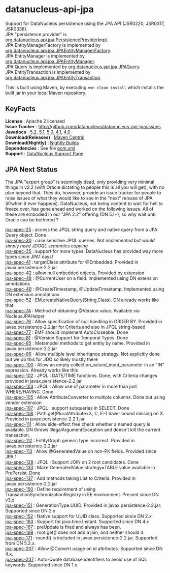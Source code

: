 # datanucleus-api-jpa

Support for DataNucleus persistence using the JPA API (JSR0220, JSR0317, JSR0338).  
JPA "persistence provider" is [org.datanucleus.api.jpa.PersistenceProviderImpl](https://github.com/datanucleus/datanucleus-api-jpa/blob/master/src/main/java/org/datanucleus/api/jpa/PersistenceProviderImpl.java).  
JPA EntityManagerFactory is implemented by [org.datanucleus.api.jpa.JPAEntityManagerFactory](https://github.com/datanucleus/datanucleus-api-jpa/blob/master/src/main/java/org/datanucleus/api/jpa/JPAEntityManagerFactory.java).  
JPA EntityManager is implemented by [org.datanucleus.api.jpa.JPAEntityManager](https://github.com/datanucleus/datanucleus-api-jpa/blob/master/src/main/java/org/datanucleus/api/jpa/JPAEntityManager.java).  
JPA Query is implemented by [org.datanucleus.api.jpa.JPAQuery](https://github.com/datanucleus/datanucleus-api-jpa/blob/master/src/main/java/org/datanucleus/api/jpa/JPAQuery.java).  
JPA EntityTransaction is implemented by [org.datanucleus.api.jpa.JPAEntityTransaction](https://github.com/datanucleus/datanucleus-api-jpa/blob/master/src/main/java/org/datanucleus/api/jpa/JPAEntityTransaction.java).  

This is built using Maven, by executing `mvn clean install` which installs the built jar in your local Maven repository.


## KeyFacts

__License__ : Apache 2 licensed  
__Issue Tracker__ : http://github.com/datanucleus/datanucleus-api-jpa/issues  
__Javadocs__ : [5.2](http://www.datanucleus.org/javadocs/api.jpa/5.2/), [5.1](http://www.datanucleus.org/javadocs/api.jpa/5.1/), [5.0](http://www.datanucleus.org/javadocs/api.jpa/5.0/), [4.1](http://www.datanucleus.org/javadocs/api.jpa/4.1/), [4.0](http://www.datanucleus.org/javadocs/api.jpa/4.0/)  
__Download(Releases)__ : [Maven Central](https://repo1.maven.org/maven2/org/datanucleus/datanucleus-api-jpa)  
__Download(Nightly)__ : [Nightly Builds](http://www.datanucleus.org/downloads/maven2-nightly/org/datanucleus/datanucleus-api-jpa)  
__Dependencies__ : See file [pom.xml](pom.xml)  
__Support__ : [DataNucleus Support Page](http://www.datanucleus.org/support.html)  



## JPA Next Status

The JPA "expert group" is seemingly dead, only providing very minimal things in v2.2 (with Oracle dictating to people this is all you will get), with no plan beyond that.
They do, however, provide an issue tracker for people to raise issues of what they would like to see in the "next" release of JPA (if/when it ever happens). 
DataNucleus, not being content to wait for hell to freeze over, has gone ahead and worked on the following issues. 
All of these are embodied in our "JPA 2.2" offering (DN 5.1+), so why wait until Oracle can be bothered ?

[jpa-spec-25](https://github.com/eclipse-ee4j/jpa-api/issues/25) : access the JPQL string query and native query from a JPA Query object. Done  
[jpa-spec-30](https://github.com/eclipse-ee4j/jpa-api/issues/30) : case sensitive JPQL queries. _Not implemented but would simply need JDOQL semantics copying_  
[jpa-spec-35](https://github.com/eclipse-ee4j/jpa-api/issues/35) : support for more types. DataNucleus has provided way more types since JPA1 days!  
[jpa-spec-41](https://github.com/eclipse-ee4j/jpa-api/issues/41) : targetClass attribute for @Embedded. Provided in javax.persistence-2.2.jar  
[jpa-spec-42](https://github.com/eclipse-ee4j/jpa-api/issues/42) : allow null embedded objects. Provided by extension  
[jpa-spec-48](https://github.com/eclipse-ee4j/jpa-api/issues/48) : @CurrentUser on a field. Implemented using DN extension annotations  
[jpa-spec-49](https://github.com/eclipse-ee4j/jpa-api/issues/49) : @CreateTimestamp, @UpdateTimestamp. Implemented using DN extension annotations  
[jpa-spec-52](https://github.com/eclipse-ee4j/jpa-api/issues/52) : EM.createNativeQuery(String,Class). DN already works like that  
[jpa-spec-74](https://github.com/eclipse-ee4j/jpa-api/issues/74) : Method of obtaining @Version value. Available via NucleusJPAHelper  
[jpa-spec-76](https://github.com/eclipse-ee4j/jpa-api/issues/76) : Allow specification of null handling in ORDER BY. Provided in javax.persistence-2.2.jar for Criteria and also in JPQL string-based  
[jpa-spec-77](https://github.com/eclipse-ee4j/jpa-api/issues/77) : EMF should implement AutoCloseable. Done  
[jpa-spec-81](https://github.com/eclipse-ee4j/jpa-api/issues/81) : @Version Support for Temporal Types. Done  
[jpa-spec-85](https://github.com/eclipse-ee4j/jpa-api/issues/85) : Metamodel methods to get entity by name. Provided in javax.persistence-2.2.jar  
[jpa-spec-86](https://github.com/eclipse-ee4j/jpa-api/issues/86) : Allow multiple level inheritance strategy. Not explicitly done but we do this for JDO so likely mostly there  
[jpa-spec-100](https://github.com/eclipse-ee4j/jpa-api/issues/100) : Allow an empty collection_valued_input_parameter in an "IN" expression. Already works like this  
[jpa-spec-102](https://github.com/eclipse-ee4j/jpa-api/issues/102) : JPQL : DATE/TIME functions. Done, with Criteria changes provided in javax.persistence-2.2.jar  
[jpa-spec-103](https://github.com/eclipse-ee4j/jpa-api/issues/103) : JPQL : Allow use of parameter in more than just WHERE/HAVING. Done  
[jpa-spec-105](https://github.com/eclipse-ee4j/jpa-api/issues/105) : Allow AttributeConverter to multiple columns. Done but using vendor extension  
[jpa-spec-107](https://github.com/eclipse-ee4j/jpa-api/issues/107) : JPQL : support subqueries in SELECT. Done  
[jpa-spec-108](https://github.com/eclipse-ee4j/jpa-api/issues/108) : Path.get(PluralAttribute<X, C, E>) lower bound missing on X. Provided in javax.persistence-2.2.1.jar  
[jpa-spec-111](https://github.com/eclipse-ee4j/jpa-api/issues/111) : Allow side-effect free check whether a named query is available. DN throws IllegalArgumentException and doesn't kill the current transaction.  
[jpa-spec-112](https://github.com/eclipse-ee4j/jpa-api/issues/112) : EntityGraph generic type incorrect. Provided in javax.persistence-2.2.jar  
[jpa-spec-113](https://github.com/eclipse-ee4j/jpa-api/issues/113) : Allow @GeneratedValue on non-PK fields. Provided since JPA 1  
[jpa-spec-128](https://github.com/eclipse-ee4j/jpa-api/issues/128) : JPQL : Support JOIN on 2 root candidates. Done  
[jpa-spec-133](https://github.com/eclipse-ee4j/jpa-api/issues/133) : Make GeneratedValue strategy=TABLE value available in PrePersist. Done  
[jpa-spec-137](https://github.com/eclipse-ee4j/jpa-api/issues/137) : Add methods taking List to Criteria. Provided in javax.persistence-2.2.jar  
[jpa-spec-150](https://github.com/eclipse-ee4j/jpa-api/issues/150) : Define requirement of using TransactionSynchronizationRegistry in EE environment. Present since DN v3.x  
[jpa-spec-151](https://github.com/eclipse-ee4j/jpa-api/issues/151) : GenerationType.UUID. Provided in javax.persistence-2.2.jar. Supported since DN 2.x  
[jpa-spec-152](https://github.com/eclipse-ee4j/jpa-api/issues/152) : Native support for UUID class. Supported since DN 2.x  
[jpa-spec-163](https://github.com/eclipse-ee4j/jpa-api/issues/163) : Support for java.time.Instant. Supported since DN 4.x  
[jpa-spec-167](https://github.com/eclipse-ee4j/jpa-api/issues/167) : preUpdate is fired and always has been.  
[jpa-spec-169](https://github.com/eclipse-ee4j/jpa-api/issues/169) : root.get() does not add a join, and neither should it.  
[jpa-spec-171](https://github.com/eclipse-ee4j/jpa-api/issues/171) : round() is included in javax.persistence-2.2.jar. Supported from DN 5.2.x.  
[jpa-spec-207](https://github.com/eclipse-ee4j/jpa-api/issues/207) : Allow @Convert usage on id attributes. Supported since DN 4.x.  
[jpa-spec-237](https://github.com/eclipse-ee4j/jpa-api/issues/237) : Auto-Quote database identifiers to avoid use of SQL keywords. Supported since DN 1.x.  

